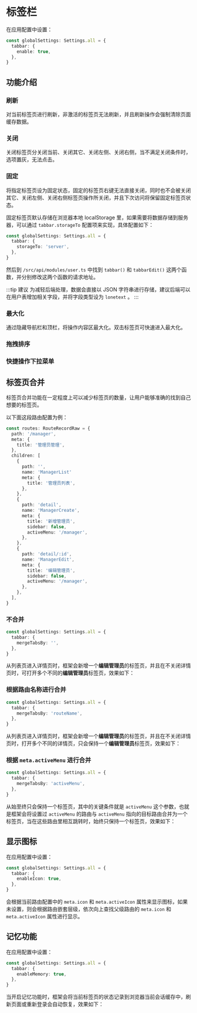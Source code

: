 # 标签栏 <sup class="pro-badge" />

在应用配置中设置：

```ts {2-4}
const globalSettings: Settings.all = {
  tabbar: {
    enable: true,
  },
}
```

## 功能介绍

### 刷新

对当前标签页进行刷新，非激活的标签页无法刷新，并且刷新操作会强制清除页面缓存数据。

<ZoomImg src="/tabbar1.gif" />

### 关闭

关闭标签页分关闭当前、关闭其它、关闭左侧、关闭右侧，当不满足关闭条件时，选项置灰，无法点击。

<ZoomImg src="/tabbar2.gif" />

### 固定

将指定标签页设为固定状态，固定的标签页右键无法直接关闭，同时也不会被关闭其它、关闭左侧、关闭右侧标签页操作所关闭，并且下次访问将保留固定标签页状态。

<ZoomImg src="/tabbar3.gif" />

固定标签页默认存储在浏览器本地 localStorage 里，如果需要将数据存储到服务器，可以通过 `tabbar.storageTo` 配置项来实现，具体配置如下：

```ts {2-4}
const globalSettings: Settings.all = {
  tabbar: {
    storageTo: 'server',
  },
}
```

然后到 `/src/api/modules/user.ts` 中找到 `tabbar()` 和 `tabbarEdit()` 这两个函数，并分别修改这两个函数的请求地址。

:::tip 建议
为减轻后端处理，数据会直接以 JSON 字符串进行存储，建议后端可以在用户表增加相关字段，并将字段类型设为 `lonetext` 。
:::

### 最大化

通过隐藏导航栏和顶栏，将操作内容区最大化。双击标签页可快速进入最大化。

<ZoomImg src="/tabbar4.gif" />

### 拖拽排序

<ZoomImg src="/tabbar5.gif" />

### 快捷操作下拉菜单

<ZoomImg src="/tabbar6.gif" />

## 标签页合并

标签页合并功能在一定程度上可以减少标签页的数量，让用户能够准确的找到自己想要的标签页。

以下面这段路由配置为例：

```ts
const routes: RouteRecordRaw = {
  path: '/manager',
  meta: {
    title: '管理员管理',
  },
  children: [
    {
      path: '',
      name: 'ManagerList'
      meta: {
        title: '管理员列表',
      },
    },
    {
      path: 'detail',
      name: 'ManagerCreate',
      meta: {
        title: '新增管理员',
        sidebar: false,
        activeMenu: '/manager',
      },
    },
    {
      path: 'detail/:id',
      name: 'ManagerEdit',
      meta: {
        title: '编辑管理员',
        sidebar: false,
        activeMenu: '/manager',
      },
    },
  ],
}
```

### 不合并

```ts {2-4}
const globalSettings: Settings.all = {
  tabbar: {
    mergeTabsBy: '',
  },
}
```

从列表页进入详情页时，框架会新增一个**编辑管理员**的标签页，并且在不关闭详情页时，可打开多个不同的**编辑管理员**标签页，效果如下：

<ZoomImg src="/tabbar-no-merge.gif" />

### 根据路由名称进行合并

```ts {2-4}
const globalSettings: Settings.all = {
  tabbar: {
    mergeTabsBy: 'routeName',
  },
}
```

从列表页进入详情页时，框架会新增一个**编辑管理员**的标签页，并且在不关闭详情页时，打开多个不同的详情页，只会保持一个**编辑管理员**标签页，效果如下：

<ZoomImg src="/tabbar-merge-routename.gif" />

### 根据 `meta.activeMenu` 进行合并

```ts {2-4}
const globalSettings: Settings.all = {
  tabbar: {
    mergeTabsBy: 'activeMenu',
  },
}
```

从始至终只会保持一个标签页，其中的关键条件就是 `activeMenu` 这个参数，也就是框架会将设置过 `activeMenu` 的路由与 `activeMenu` 指向的目标路由合并为一个标签页，当在这些路由里相互跳转时，始终只保持一个标签页，效果如下：

<ZoomImg src="/tabbar-merge-activemenu.gif" />

## 显示图标

在应用配置中设置：

```ts {2-4}
const globalSettings: Settings.all = {
  tabbar: {
    enableIcon: true,
  },
}
```

会根据当前路由配置中的 `meta.icon` 和 `meta.activeIcon` 属性来显示图标，如果未设置，则会根据路由嵌套层级，依次向上查找父级路由的 `meta.icon` 和 `meta.activeIcon` 属性进行显示。

## 记忆功能

在应用配置中设置：

```ts {2-4}
const globalSettings: Settings.all = {
  tabbar: {
    enableMemory: true,
  },
}
```

当开启记忆功能时，框架会将当前标签页的状态记录到浏览器当前会话缓存中，刷新页面或重新登录会自动恢复，效果如下：

<ZoomImg src="/tabbar-memory.gif" />